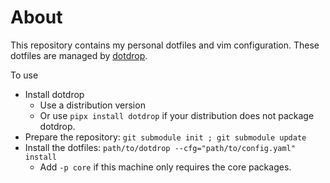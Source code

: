 # About

This repository contains my personal dotfiles and vim configuration.
These dotfiles are managed by [dotdrop](https://github.com/deadc0de6/dotdrop/).

To use
- Install dotdrop
  - Use a distribution version
  - Or use `pipx install dotdrop` if your distribution does not package dotdrop.
- Prepare the repository: `git submodule init ; git submodule update`
- Install the dotfiles: `path/to/dotdrop --cfg="path/to/config.yaml" install`
  - Add `-p core` if this machine only requires the core packages.
